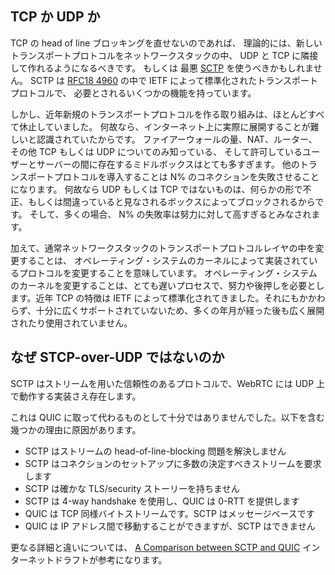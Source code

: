 ## TCP か UDP か

TCP の head of line ブロッキングを直せないのであれば、
理論的には、新しいトランスポートプロトコルをネットワークスタックの中、
UDP と TCP に隣接して作れるようになるべきです。
もしくは 最悪 [SCTP](https://en.wikipedia.org/wiki/Stream_Control_Transmission_Protocol) を使うべきかもしれません。
SCTP は [RFC18 4960](https://tools.ietf.org/html/rfc4960) の中で IETF によって標準化されたトランスポートプロトコルで、
必要とされるいくつかの機能を持っています。

しかし、近年新規のトランスポートプロトコルを作る取り組みは、ほとんどすべて休止していました。
何故なら、インターネット上に実際に展開することが難しいと認識されていたからです。
ファイアーウォールの量、NAT、ルーター、その他 TCP もしくは UDP についてのみ知っている、
そして許可しているユーザーとサーバーの間に存在するミドルボックスはとても多すぎます。
他のトランスポートプロトコルを導入することは N% のコネクションを失敗させることになります。
何故なら UDP もしくは TCP ではないものは、何らかの形で不正、もしくは間違っていると見なされるボックスによってブロックされるからです。
そして、多くの場合、 N% の失敗率は努力に対して高すぎるとみなされます。

加えて、通常ネットワークスタックのトランスポートプロトコルレイヤの中を変更することは、
オペレーティング・システムのカーネルによって実装されているプロトコルを変更することを意味しています。
オペレーティング・システムのカーネルを変更することは、とても遅いプロセスで、努力や後押しを必要とします。近年 TCP の特徴は IETF によって標準化されてきました。それにもかかわらず、十分に広くサポートされていないため、多くの年月が経った後も広く展開されたり使用されていません。

## なぜ STCP-over-UDP ではないのか
SCTP はストリームを用いた信頼性のあるプロトコルで、WebRTC には UDP 上で動作する実装さえ存在します。

これは QUIC に取って代わるものとして十分ではありませんでした。以下を含む幾つかの理由に原因があります。

 - SCTP はストリームの head-of-line-blocking 問題を解決しません
 - SCTP はコネクションのセットアップに多数の決定すべきストリームを要求します
 - SCTP は確かな TLS/security ストーリーを持ちません
 - SCTP は 4-way handshake を使用し、QUIC は 0-RTT を提供します
 - QUIC は TCP 同様バイトストリームです。SCTP はメッセージベースです
 - QUIC は IP アドレス間で移動することができますが、SCTP はできません

更なる詳細と違いについては、
[A Comparison between SCTP and
QUIC](https://tools.ietf.org/html/draft-joseph-quic-comparison-quic-sctp-00)
 インターネットドラフトが参考になります。
